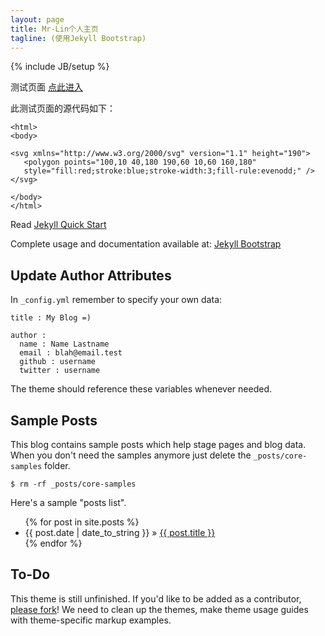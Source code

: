 ```yaml
---
layout: page
title: Mr-Lin个人主页
tagline: (使用Jekyll Bootstrap)
---
```

{% include JB/setup %}

测试页面 [点此进入](https://mr-lin930819.github.io/test.html)

此测试页面的源代码如下：

<!DOCTYPE html>
	<html>
	<body>

	<svg xmlns="http://www.w3.org/2000/svg" version="1.1" height="190">
	   <polygon points="100,10 40,180 190,60 10,60 160,180"
	   style="fill:red;stroke:blue;stroke-width:3;fill-rule:evenodd;" />
	</svg>
	 
	</body>
	</html>

Read [Jekyll Quick Start](http://jekyllbootstrap.com/usage/jekyll-quick-start.html)

Complete usage and documentation available at: [Jekyll Bootstrap](http://jekyllbootstrap.com)

## Update Author Attributes

In `_config.yml` remember to specify your own data:
    
    title : My Blog =)
    
    author :
      name : Name Lastname
      email : blah@email.test
      github : username
      twitter : username

The theme should reference these variables whenever needed.
    
## Sample Posts

This blog contains sample posts which help stage pages and blog data.
When you don't need the samples anymore just delete the `_posts/core-samples` folder.

    $ rm -rf _posts/core-samples

Here's a sample "posts list".

<ul class="posts">
  {% for post in site.posts %}
    <li><span>{{ post.date | date_to_string }}</span> &raquo; <a href="{{ BASE_PATH }}{{ post.url }}">{{ post.title }}</a></li>
  {% endfor %}
</ul>

## To-Do

This theme is still unfinished. If you'd like to be added as a contributor, [please fork](http://github.com/plusjade/jekyll-bootstrap)!
We need to clean up the themes, make theme usage guides with theme-specific markup examples.


